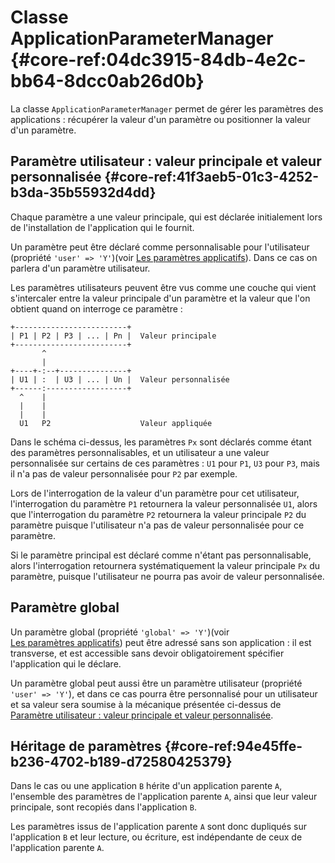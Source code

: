 # Classe ApplicationParameterManager {#core-ref:04dc3915-84db-4e2c-bb64-8dcc0ab26d0b}

La classe `ApplicationParameterManager` permet de gérer les paramètres des
applications : récupérer la valeur d'un paramètre ou positionner la valeur d'un
paramètre.

## Paramètre utilisateur : valeur principale et valeur personnalisée {#core-ref:41f3aeb5-01c3-4252-b3da-35b55932d4dd}

Chaque paramètre a une valeur principale, qui est déclarée initialement lors de
l'installation de l'application qui le fournit.

Un paramètre peut être déclaré comme personnalisable pour l'utilisateur
(propriété `'user' => 'Y'`)(voir
[Les paramètres applicatifs][lesParametresApplicatifs]). Dans ce cas on parlera
d'un paramètre utilisateur.

Les paramètres utilisateurs peuvent être vus comme une couche qui vient
s'intercaler entre la valeur principale d'un paramètre et la valeur que l'on
obtient quand on interroge ce paramètre :

     
    +-------------------------+
    | P1 | P2 | P3 | ... | Pn |  Valeur principale
    +-------------------------+
           ^
           |
    +----+-:--+---------------+
    | U1 | :  | U3 | ... | Un |  Valeur personnalisée
    +------:------------------+
      ^    |
      |    |
      |    |
      U1   P2                    Valeur appliquée
    

Dans le schéma ci-dessus, les paramètres `Px` sont déclarés comme étant des
paramètres personnalisables, et un utilisateur a une valeur personnalisée sur
certains de ces paramètres : `U1` pour `P1`, `U3` pour `P3`, mais il n'a pas de
valeur personnalisée pour `P2` par exemple.

Lors de l'interrogation de la valeur d'un paramètre pour cet utilisateur,
l'interrogation du paramètre `P1` retournera la valeur personnalisée `U1`, alors
que l'interrogation du paramètre `P2` retournera la valeur principale `P2` du
paramètre puisque l'utilisateur n'a pas de valeur personnalisée pour ce
paramètre.

Si le paramètre principal est déclaré comme n'étant pas personnalisable, alors
l'interrogation retournera systématiquement la valeur principale `Px` du
paramètre, puisque l'utilisateur ne pourra pas avoir de valeur personnalisée.

## Paramètre global

Un paramètre global (propriété `'global' => 'Y'`)(voir
[Les paramètres applicatifs][lesParametresApplicatifs]) peut être adressé sans
son application : il est transverse, et est accessible sans devoir
obligatoirement spécifier l'application qui le déclare.

Un paramètre global peut aussi être un paramètre utilisateur (propriété `'user'
=> 'Y'`), et dans ce cas pourra être personnalisé pour un utilisateur et sa
valeur sera soumise à la mécanique présentée ci-dessus de
[Paramètre utilisateur : valeur principale et valeur personnalisée][puser].

## Héritage de paramètres {#core-ref:94e45ffe-b236-4702-b189-d72580425379}

Dans le cas ou une application `B` hérite d'un application parente `A`,
l'ensemble des paramètres de l'application parente `A`, ainsi que leur valeur
principale, sont recopiés dans l'application `B`.

Les paramètres issus de l'application parente `A` sont donc dupliqués sur
l'application `B` et leur lecture, ou écriture, est indépendante de ceux de
l'application parente `A`.

<!-- links -->
[lesParametresApplicatifs]: #core-ref:c3d9cb18-16d0-435a-b8c2-5fa6ac06c522
[puser]: #core-ref:41f3aeb5-01c3-4252-b3da-35b55932d4dd